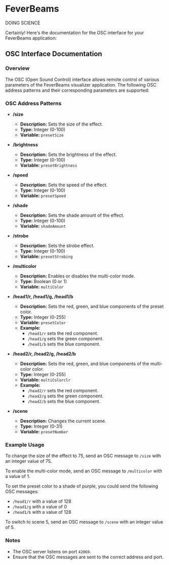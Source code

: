 # FeverBeams
 DOING SCIENCE

Certainly! Here's the documentation for the OSC interface for your FeverBeams application:

## OSC Interface Documentation

### Overview
The OSC (Open Sound Control) interface allows remote control of various parameters of the FeverBeams visualizer application. The following OSC address patterns and their corresponding parameters are supported:

### OSC Address Patterns

- **/size**
  - **Description:** Sets the size of the effect.
  - **Type:** Integer (0-100)
  - **Variable:** `presetSize`

- **/brightness**
  - **Description:** Sets the brightness of the effect.
  - **Type:** Integer (0-100)
  - **Variable:** `presetBrightness`

- **/speed**
  - **Description:** Sets the speed of the effect.
  - **Type:** Integer (0-100)
  - **Variable:** `presetSpeed`

- **/shade**
  - **Description:** Sets the shade amount of the effect.
  - **Type:** Integer (0-100)
  - **Variable:** `shadeAmount`

- **/strobe**
  - **Description:** Sets the strobe effect.
  - **Type:** Integer (0-100)
  - **Variable:** `presetStrobing`

- **/multicolor**
  - **Description:** Enables or disables the multi-color mode.
  - **Type:** Boolean (0 or 1)
  - **Variable:** `multiColor`

- **/head1/r, /head1/g, /head1/b**
  - **Description:** Sets the red, green, and blue components of the preset color.
  - **Type:** Integer (0-255)
  - **Variable:** `presetColor`
  - **Example:**
    - `/head1/r` sets the red component.
    - `/head1/g` sets the green component.
    - `/head1/b` sets the blue component.

- **/head2/r, /head2/g, /head2/b**
  - **Description:** Sets the red, green, and blue components of the multi-color color.
  - **Type:** Integer (0-255)
  - **Variable:** `multiColorclr`
  - **Example:**
    - `/head2/r` sets the red component.
    - `/head2/g` sets the green component.
    - `/head2/b` sets the blue component.

- **/scene**
  - **Description:** Changes the current scene.
  - **Type:** Integer (0-31)
  - **Variable:** `presetNumber`

### Example Usage

To change the size of the effect to 75, send an OSC message to `/size` with an integer value of 75.

To enable the multi-color mode, send an OSC message to `/multicolor` with a value of 1.

To set the preset color to a shade of purple, you could send the following OSC messages:
- `/head1/r` with a value of 128
- `/head1/g` with a value of 0
- `/head1/b` with a value of 128

To switch to scene 5, send an OSC message to `/scene` with an integer value of 5.

### Notes
- The OSC server listens on port `42069`.
- Ensure that the OSC messages are sent to the correct address and port.